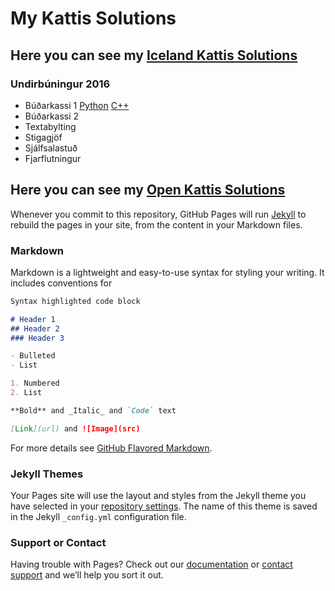 # My Kattis Solutions

## Here you can see my [Iceland Kattis Solutions](https://github.com/Svessinn/Kattis/Iceland/100)
### Undirbúningur 2016
- Búðarkassi 1
  [Python](https://github.com/Svessinn/Kattis/blob/master/Iceland/100/iceland.budarkassi1.py)
  [C++](https://github.com/Svessinn/Kattis/blob/master/Iceland/100/iceland.budarkassi1.cpp)
- Búðarkassi 2
- Textabylting
- Stigagjöf
- Sjálfsalastuð
- Fjarflutningur
  

## Here you can see my [Open Kattis Solutions](https://github.com/Svessinn/Kattis/Open)


Whenever you commit to this repository, GitHub Pages will run [Jekyll](https://jekyllrb.com/) to rebuild the pages in your site, from the content in your Markdown files.

### Markdown

Markdown is a lightweight and easy-to-use syntax for styling your writing. It includes conventions for

```markdown
Syntax highlighted code block

# Header 1
## Header 2
### Header 3

- Bulleted
- List

1. Numbered
2. List

**Bold** and _Italic_ and `Code` text

[Link](url) and ![Image](src)
```

For more details see [GitHub Flavored Markdown](https://guides.github.com/features/mastering-markdown/).

### Jekyll Themes

Your Pages site will use the layout and styles from the Jekyll theme you have selected in your [repository settings](https://github.com/Svessinn/Kattis/settings). The name of this theme is saved in the Jekyll `_config.yml` configuration file.

### Support or Contact

Having trouble with Pages? Check out our [documentation](https://help.github.com/categories/github-pages-basics/) or [contact support](https://github.com/contact) and we’ll help you sort it out.
